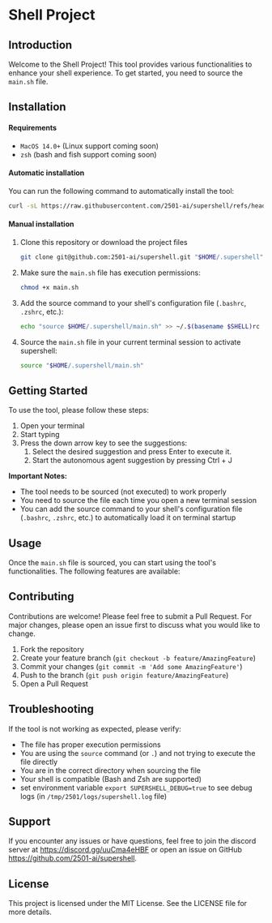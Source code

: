 # Shell Project

## Introduction

Welcome to the Shell Project! This tool provides various functionalities to enhance your shell experience. To get
started, you need to source the `main.sh` file.

## Installation

#### Requirements
- `MacOS 14.0+`  (Linux support coming soon)
- `zsh` (bash and fish support coming soon)

#### Automatic installation

You can run the following command to automatically install the tool:

```bash
curl -sL https://raw.githubusercontent.com/2501-ai/supershell/refs/heads/main/install.sh | bash
```

#### Manual installation

1. Clone this repository or download the project files
   ```bash
   git clone git@github.com:2501-ai/supershell.git "$HOME/.supershell"
   ```
2. Make sure the `main.sh` file has execution permissions:
   ```bash
   chmod +x main.sh
   ```
3. Add the source command to your shell's configuration file (`.bashrc`, `.zshrc`, etc.):
   ```bash
   echo "source $HOME/.supershell/main.sh" >> ~/.$(basename $SHELL)rc
   ```
4. Source the `main.sh` file in your current terminal session to activate supershell:
   ```bash
   source "$HOME/.supershell/main.sh"
   ```

## Getting Started

To use the tool, please follow these steps:

1. Open your terminal
2. Start typing
3. Press the down arrow key to see the suggestions:
   1. Select the desired suggestion and press Enter to execute it.
   2. Start the autonomous agent suggestion by pressing Ctrl + J

**Important Notes:**

- The tool needs to be sourced (not executed) to work properly
- You need to source the file each time you open a new terminal session
- You can add the source command to your shell's configuration file (`.bashrc`, `.zshrc`, etc.) to automatically load it
  on terminal startup

## Usage

Once the `main.sh` file is sourced, you can start using the tool's functionalities. The following features are
available:

## Contributing

Contributions are welcome! Please feel free to submit a Pull Request. For major changes, please open an issue first to discuss what you would like to change.

1. Fork the repository
2. Create your feature branch (`git checkout -b feature/AmazingFeature`)
3. Commit your changes (`git commit -m 'Add some AmazingFeature'`)
4. Push to the branch (`git push origin feature/AmazingFeature`)
5. Open a Pull Request

## Troubleshooting

If the tool is not working as expected, please verify:

- The file has proper execution permissions
- You are using the `source` command (or `.`) and not trying to execute the file directly
- You are in the correct directory when sourcing the file
- Your shell is compatible (Bash and Zsh are supported)
- set environment variable `export SUPERSHELL_DEBUG=true` to see debug logs (in `/tmp/2501/logs/supershell.log` file)

## Support

If you encounter any issues or have questions, feel free to join the discord server at https://discord.gg/uuCma4eHBF or
open an issue on GitHub https://github.com/2501-ai/supershell.

## License

This project is licensed under the MIT License. See the LICENSE file for more details.
